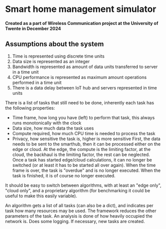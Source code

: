 # Smart home management simulator

#### Created as a part of Wireless Communication project at the University of Twente in December 2024

## Assumptions about the system

1. Time is represented using discrete time units
2. Data size is represented as an integer
3. Bandwidth is represented as amount of data units transferred to server in a time unit
4. CPU performance is represented as maximum amount operations performed in a time unit
5. There is a data delay between IoT hub and servers represented in time units

There is a list of tasks that still need to be done, inherently each task has the following properties:

- Time frame, how long you have (left) to perform that task, this always runs monotonically with the clock
- Data size, how much data the task uses
- Compute required, how much CPU time is needed to process the task
- Privacy, how sensitive the task is, higher is more sensitive
  First, the data needs to be sent to the smarthub, then it can be processed either on the edge or cloud. At the edge,
  the compute is the limiting factor, at the cloud, the backhaul is the limiting factor, the rest can be neglected. Once
  a task has started edge/cloud calculations, it can no longer be switched (or at least it has to be started all over
  again). When the time frame is over, the task is "overdue" and is no longer executed. When the task is finished, it is
  of course no longer executed.

It should be easy to switch between algorithms, with at least an "edge only", "cloud only", and a proprietary
algorithm (for benchmarking it could be useful to make this easily variable).

An algorithm gets a list of all tasks (can also be a dict), and indicates per task how many resources may be used. The
framework reduces the other parameters of the task. An analysis is done of how heavily occupied the network is. Does
some logging. If necessary, new tasks are created.